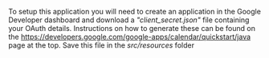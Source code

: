 To setup this application you will need to create an application in the Google Developer dashboard and download a *"client_secret.json"* file containing your OAuth details. Instructions on how to generate these can be found on the https://developers.google.com/google-apps/calendar/quickstart/java page at the top. Save this file in the *src/resources* folder
